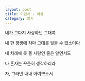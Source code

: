```yaml
---
layout: post
title: 이런시 - 이상
category: 일기
---
```


내가 그다지 사랑하던 그대여

내 한 평생에 차마 그대를 잊을 수 없소이다

내 차례에 못 올 사랑인 줄은 알면서도

나 혼자는 꾸준히 생각하리라

자, 그러면 내내 어여쁘소서
